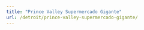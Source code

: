 ```yaml
---
title: "Prince Valley Supermercado Gigante"
url: /detroit/prince-valley-supermercado-gigante/
---
```

